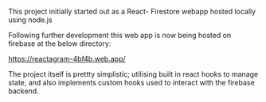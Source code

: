 This project initially started out as a React- Firestore webapp hosted locally using node.js

Following further development this web app is now being hosted on firebase at the below directory: 

https://reactagram-4bf4b.web.app/

The project itself is prettty simplistic; utilising built in react hooks to manage state, and also implements custom hooks used to interact with the firebase backend.
